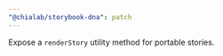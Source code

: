 ```yaml
---
"@chialab/storybook-dna": patch
---
```


Expose a `renderStory` utility method for portable stories.

